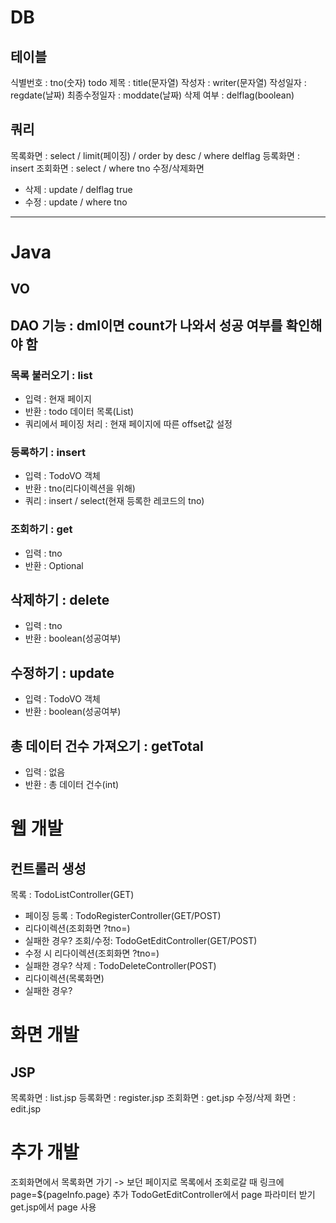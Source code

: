 # DB
## 테이블
식별번호 : tno(숫자)
todo 제목 : title(문자열)
작성자 : writer(문자열)
작성일자 : regdate(날짜)
최종수정일자 : moddate(날짜)
삭제 여부 : delflag(boolean)

## 쿼리
목록화면 : select / limit(페이징) / order by desc / where delflag
등록화면 : insert
조회화면 : select / where tno
수정/삭제화면
- 삭제 : update / delflag true
- 수정 : update / where tno

- - -

# Java
## VO

## DAO 기능 : dml이면 count가 나와서 성공 여부를 확인해야 함
### 목록 불러오기 : list
- 입력 : 현재 페이지
- 반환 : todo 데이터 목록(List<TodoVO>)
- 쿼리에서 페이징 처리 : 현재 페이지에 따른 offset값 설정

### 등록하기 : insert
- 입력 : TodoVO 객체
- 반환 : tno(리다이렉션을 위해)
- 쿼리 : insert / select(현재 등록한 레코드의 tno)

### 조회하기 : get
- 입력 : tno
- 반환 : Optional<TodoVO>

## 삭제하기 : delete
- 입력 : tno
- 반환 : boolean(성공여부)

## 수정하기 : update
- 입력 : TodoVO 객체
- 반환 : boolean(성공여부)

## 총 데이터 건수 가져오기 : getTotal
- 입력 : 없음
- 반환 : 총 데이터 건수(int)

# 웹 개발
## 컨트롤러 생성
목록 : TodoListController(GET)
- 페이징
등록 : TodoRegisterController(GET/POST)
- 리다이렉션(조회화면 ?tno=)
- 실패한 경우?
조회/수정: TodoGetEditController(GET/POST)
- 수정 시 리다이렉션(조회화면 ?tno=)
- 실패한 경우?
삭제 : TodoDeleteController(POST)
- 리다이렉션(목록화면)
- 실패한 경우? 

# 화면 개발
## JSP
목록화면 : list.jsp
등록화면 : register.jsp
조회화면 : get.jsp
수정/삭제 화면 : edit.jsp

# 추가 개발
조회화면에서 목록화면 가기 -> 보던 페이지로
목록에서 조회로갈 때 링크에 page=${pageInfo.page} 추가
TodoGetEditController에서 page 파라미터 받기
get.jsp에서 page 사용
